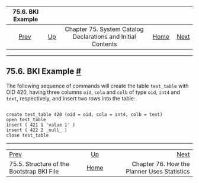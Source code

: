 

|                            75.6. BKI Example                            |                                                                               |                                                              |                                                       |                                                                                   |
| :---------------------------------------------------------------------: | :---------------------------------------------------------------------------- | :----------------------------------------------------------: | ----------------------------------------------------: | --------------------------------------------------------------------------------: |
| [Prev](bki-structure.html "75.5. Structure of the Bootstrap BKI File")  | [Up](bki.html "Chapter 75. System Catalog Declarations and Initial Contents") | Chapter 75. System Catalog Declarations and Initial Contents | [Home](index.html "PostgreSQL 17devel Documentation") |  [Next](planner-stats-details.html "Chapter 76. How the Planner Uses Statistics") |

***

## 75.6. BKI Example [#](#BKI-EXAMPLE)

The following sequence of commands will create the table `test_table` with OID 420, having three columns `oid`, `cola` and `colb` of type `oid`, `int4` and `text`, respectively, and insert two rows into the table:

```

create test_table 420 (oid = oid, cola = int4, colb = text)
open test_table
insert ( 421 1 'value 1' )
insert ( 422 2 _null_ )
close test_table
```

***

|                                                                         |                                                                               |                                                                                   |
| :---------------------------------------------------------------------- | :---------------------------------------------------------------------------: | --------------------------------------------------------------------------------: |
| [Prev](bki-structure.html "75.5. Structure of the Bootstrap BKI File")  | [Up](bki.html "Chapter 75. System Catalog Declarations and Initial Contents") |  [Next](planner-stats-details.html "Chapter 76. How the Planner Uses Statistics") |
| 75.5. Structure of the Bootstrap BKI File                               |             [Home](index.html "PostgreSQL 17devel Documentation")             |                                       Chapter 76. How the Planner Uses Statistics |
